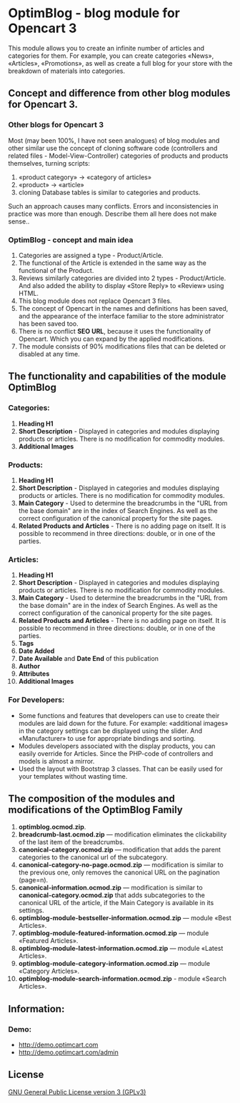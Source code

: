 # OptimBlog - blog module for Opencart 3
This module allows you to create an infinite number of articles and categories for them. For example, you can create categories «News», «Articles», «Promotions», as well as create a full blog for your store with the breakdown of materials into categories.


## Concept and difference from other blog modules for Opencart 3.
### Other blogs for Opencart 3
Most (may been 100%, I have not seen analogues) of blog modules and other similar use the concept of cloning software code (controllers and related files - Model-View-Controller) categories of products and products themselves, turning scripts:
1. «product category» → «category of articles»
2. «product» → «article»
3. cloning Database tables is similar to categories and products.

Such an approach causes many conflicts. Errors and inconsistencies in practice was more than enough. Describe them all here does not make sense..

### OptimBlog - concept and main idea
1. Categories are assigned a type - Product/Article.
2. The functional of the Article is extended in the same way as the functional of the Product.
3. Reviews similarly categories are divided into 2 types - Product/Article. And also added the ability to display «Store Reply» to «Review» using HTML.
4. This blog module does not replace Opencart 3 files.
5. The concept of Opencart in the names and definitions has been saved, and the appearance of the interface familiar to the store administrator has been saved too.
6. There is no conflict **SEO URL**, because it uses the functionality of Opencart. Which you can expand by the applied modifications.
7. The module consists of 90% modifications files that can be deleted or disabled at any time.


## The functionality and capabilities of the module OptimBlog
### Categories:
1. **Heading H1**
2. **Short Description** - Displayed in categories and modules displaying products or articles.
There is no modification for commodity modules.
3. **Additional Images**

### Products:
1. **Heading H1**
2. **Short Description** - Displayed in categories and modules displaying products or articles.
There is no modification for commodity modules.
3. **Main Category** - Used to determine the breadcrumbs in the "URL from the base domain" are in the index of Search Engines. As well as the correct configuration of the canonical property for the site pages.
4. **Related Products and Articles** - There is no adding page on itself. It is possible to recommend in three directions: double, or in one of the parties.

### Articles:
1. **Heading H1**
2. **Short Description** - Displayed in categories and modules displaying products or articles.
There is no modification for commodity modules.
3. **Main Category** - Used to determine the breadcrumbs in the "URL from the base domain" are in the index of Search Engines. As well as the correct configuration of the canonical property for the site pages.
4. **Related Products and Articles** - There is no adding page on itself. It is possible to recommend in three directions: double, or in one of the parties.
5. **Tags**
6. **Date Added**
7. **Date Available** and **Date End** of this publication
8. **Author**
9. **Attributes**
10. **Additional Images**

### For Developers:
- Some functions and features that developers can use to create their modules are laid down for the future. For example: «additional images» in the category settings can be displayed using the slider. And «Manufacturer» to use for appropriate bindings and sorting.
- Modules developers associated with the display products, you can easily override for Articles. Since the PHP-code of controllers and models is almost a mirror.
- Used the layout with Bootstrap 3 classes. That can be easily used for your templates without wasting time.


## The composition of the modules and modifications of the OptimBlog Family
1. **optimblog.ocmod.zip**.
2. **breadcrumb-last.ocmod.zip** — modification eliminates the clickability of the last item of the breadcrumbs.
3. **canonical-category.ocmod.zip** — modification that adds the parent categories to the canonical url of the subcategory.
4. **canonical-category-no-page.ocmod.zip** — modification is similar to the previous one, only removes the canonical URL on the pagination (page=n).
5. **canonical-information.ocmod.zip** — modification is similar to **canonical-category.ocmod.zip** that adds subcategories to the canonical URL of the article, if the Main Category is available in its settings.
6. **optimblog-module-bestseller-information.ocmod.zip** — module «Best Articles».
7. **optimblog-module-featured-information.ocmod.zip** — module «Featured Articles».
8. **optimblog-module-latest-information.ocmod.zip** — module «Latest Articles».
9. **optimblog-module-category-information.ocmod.zip** — module «Category Articles».
10. **optimblog-module-search-information.ocmod.zip** - module «Search Articles».


## Information:
### Demo:
- http://demo.optimcart.com
- http://demo.optimcart.com/admin


## License
[GNU General Public License version 3 (GPLv3)](https://github.com/optimlab/optimblog/blob/master/LICENSE)
